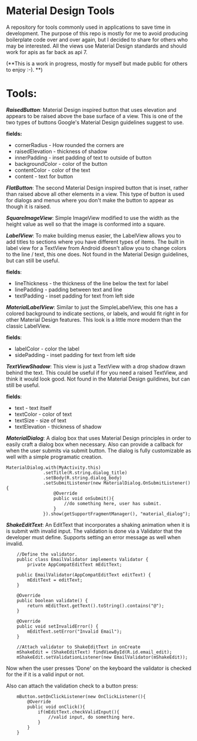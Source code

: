 # Material Design Tools
A repository for tools commonly used in applications to save time in development. The purpose of this repo is mostly for me to avoid producing boilerplate code over and over again, but I decided to share for others who may be interested. All the views use Material Design standards and should work for apis as far back as api 7. 

(**This is a work in progress, mostly for myself but made public for others to enjoy :-). **)

# Tools:
**_RaisedButton_**: Material Design inspired button that uses elevation and appears to be raised above the base surface of a view. This is one of the two types of buttons Google's Material Design guidelines suggest to use. 

**fields:**
* cornerRadius - How rounded the corners are
* raisedElevation - thickness of shadow
* innerPadding - inset padding of text to outside of button
* backgroundColor - color of the button
* contentColor - color of the text
* content - text for button

**_FlatButton_**: The second Material Design inspired button that is inset, rather than raised above all other elements in a view. This type of button is used for dialogs and menus where you don't make the button to appear as though it is raised.

**_SquareImageView_**: Simple ImageView modified to use the width as the height value as well so that the image is conformed into a square.

**_LabelView_**: To make building menus easier, the LabelView allows you to add titles to sections where you have different types of items. The built in label view for a TextView from Android doesn't allow you to change colors to the line / text, this one does. Not found in the Material Design guidelines, but can still be useful.

**fields**:
* lineThickness - the thickness of the line below the text for label
* linePadding - padding between text and line
* textPadding - inset padding for text from left side

**_MaterialLabelView_**: Similar to just the SimpleLabelView, this one has a colored background to indicate sections, or labels, and would fit right in for other Material Design features. This look is a little more modern than the classic LabelView.

**fields**:
* labelColor - color the label
* sidePadding - inset padding for text from left side

**_TextViewShadow_**: This view is just a TextView with a drop shadow drawn behind the text. This could be useful if for you need a raised TextView, and think it would look good. Not found in the Material Design guildines, but can still be useful.

**fields**:
* text - text itself
* textColor - color of text
* textSize -  size of text
* textElevation - thickness of shadow

**_MaterialDialog_**: A dialog box that uses Material Design principles in order to easily craft a dialog box when necessary. Also can provide a callback for when the user submits via submit button. The dialog is fully customizable as well with a simple programatic creation.

```
MaterialDialog.with(MyActivity.this)
              .setTitle(R.string.dialog_title)
              .setBody(R.string.dialog_body)
              .setSubmitListener(new MaterialDialog.OnSubmitListener(){
                  @Override
                  public void onSubmit(){
                      //do something here, user has submit.
                  }
              }).show(getSupportFragmentManager(), "material_dialog");
```

**_ShakeEditText_**: An EditText that incorporates a shaking animation when it is is submit with invalid input. The validation is done via a Validator that the developer must define. Supports setting an error message as well when invalid.

```
    //Define the validator.
    public class EmailValidator implements Validator {
        private AppCompatEditText mEditText;

    public EmailValidator(AppCompatEditText editText) {
        mEditText = editText;
    }

    @Override
    public boolean validate() {
        return mEditText.getText().toString().contains("@");
    }

    @Override
    public void setInvalidError() {
        mEditText.setError("Invalid Email");
    }
    
    //Attach validator to ShakeEditText in onCreate
    mShakeEdit = (ShakeEditText) findViewById(R.id.email_edit);
    mShakeEdit.setValidationListener(new EmailValidator(mShakeEdit));
```

Now when the user presses 'Done' on the keyboard the validator is checked for the if it is a valid input or not.

Also can attach the validation check to a button press:

```
    mButton.setOnClickListener(new OnClickListener(){
        @Override
        public void onClick(){
            if(mEditText.checkValidInput(){
                //valid input, do something here.
            }
        }
    }
```
